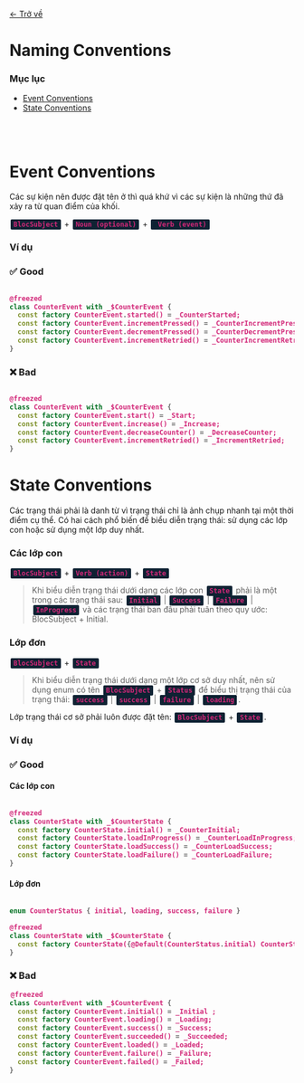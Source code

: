 [<- Trở về](../README.md#conventions)

# Naming Conventions

### Mục lục
- [Event Conventions](#event-conventions)
- [State Conventions](#state-conventions)

<br/>
<br/>

# Event Conventions
Các sự kiện nên được đặt tên ở thì quá khứ vì các sự kiện là những thứ đã xảy ra từ quan điểm của khối.

`BlocSubject` + `Noun (optional)` + ` Verb (event)`


### Ví dụ

### ✅ Good

```dart

@freezed
class CounterEvent with _$CounterEvent {
  const factory CounterEvent.started() = _CounterStarted;
  const factory CounterEvent.incrementPressed() = _CounterIncrementPressed;
  const factory CounterEvent.decrementPressed() = _CounterDecrementPressed;
  const factory CounterEvent.incrementRetried() = _CounterIncrementRetried;
}

```


### ❌ Bad

```dart

@freezed
class CounterEvent with _$CounterEvent {
  const factory CounterEvent.start() = _Start;
  const factory CounterEvent.increase() = _Increase;
  const factory CounterEvent.decreaseCounter() = _DecreaseCounter;
  const factory CounterEvent.incrementRetried() = _IncrementRetried;
}

```

# State Conventions

Các trạng thái phải là danh từ vì trạng thái chỉ là ảnh chụp nhanh tại một thời điểm cụ thể. Có hai cách phổ biến để biểu diễn trạng thái: sử dụng các lớp con hoặc sử dụng một lớp duy nhất.

### Các lớp con

`BlocSubject` + `Verb (action)` + `State`

> Khi biểu diễn trạng thái dưới dạng các lớp con `State` phải là một trong các trạng thái sau: `Initial` | `Success` | `Failure` | `InProgress` và các trạng thái ban đầu phải tuân theo quy ước: BlocSubject + Initial.

### Lớp đơn

`BlocSubject` + `State`

> Khi biểu diễn trạng thái dưới dạng một lớp cơ sở duy nhất, nên sử dụng enum có tên `BlocSubject` + `Status` để biểu thị trạng thái của trạng thái: `success` | `success` | `failure` | `loading`.

Lớp trạng thái cơ sở phải luôn được đặt tên: `BlocSubject` + `State`.

### **Ví dụ**

###  ✅ Good

#### Các lớp con

```dart

@freezed
class CounterState with _$CounterState {
  const factory CounterState.initial() = _CounterInitial;
  const factory CounterState.loadInProgress() = _CounterLoadInProgress;
  const factory CounterState.loadSuccess() = _CounterLoadSuccess;
  const factory CounterState.loadFailure() = _CounterLoadFailure;
}

```

#### Lớp đơn

```dart

enum CounterStatus { initial, loading, success, failure }

@freezed
class CounterState with _$CounterState {
  const factory CounterState({@Default(CounterStatus.initial) CounterStatus status}) = _CounterState;
}

```


### ❌ Bad

```dart
@freezed
class CounterEvent with _$CounterEvent {
  const factory CounterEvent.initial() = _Initial ;
  const factory CounterEvent.loading() = _Loading;
  const factory CounterEvent.success() = _Success;
  const factory CounterEvent.succeeded() = _Succeeded;
  const factory CounterEvent.loaded() = _Loaded;
  const factory CounterEvent.failure() = _Failure;
  const factory CounterEvent.failed() = _Failed;
}
```

<style>
code {
  color: #d22778;
  font-weight: bold;
  background-color: #0e2233;
  border-radius: 2px;
  padding: 2px 5px;
  margin: 0 2px;
}
</style>